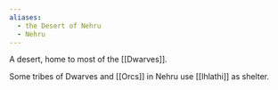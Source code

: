 ```yaml
---
aliases:
  - the Desert of Nehru
  - Nehru
---
```

A desert, home to most of the [[Dwarves]].

Some tribes of Dwarves and [[Orcs]] in Nehru use [[Ihlathi]] as shelter.